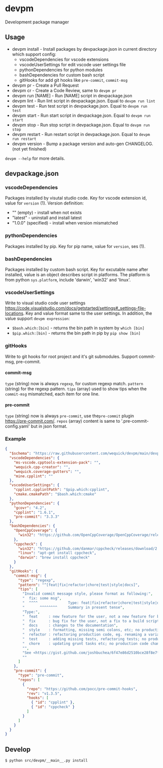# devpm
Development package manager

## Usage

* devpm install - Install packages by devpackage.json in current directory which support config:
  - vscodeDependencies for vscode extensions
  - vscodeUserSettings for edit vscode user settings file
  - pythonDependencies for python modules
  - bashDependencies for custom bash script
  - gitHooks for add git hooks like `pre-commit`, `commit-msg`
* devpm pr - Create a Pull Request
* devpm cr - Create a Code Review, same to `devpm pr`
* devpm run [NAME] - Run [NAME] script in devpackage.json
* devpm lint - Run lint script in devpackage.json. Equal to `devpm run lint`
* devpm test - Run test script in devpackage.json. Equal to `devpm run test`
* devpm start - Run start script in devpackage.json. Equal to `devpm run start`
* devpm stop - Run stop script in devpackage.json. Equal to `devpm run stop`
* devpm restart - Run restart script in devpackage.json. Equal to `devpm run restart`
* devpm version - Bump a package version and auto-gen CHANGELOG. (not yet finished)

`devpm --help` for more details.

## devpackage.json

### vscodeDependencies
Packages installed by visutal studio code.
Key for vscode extension id, value for `version` (1).
Version definition: 
* "" (empty)          - install when not exists
* "latest"            - uninstall and install latest
* "1.0.0" (specified) - install when version mismatched

### pythonDependencies
Packages installed by pip.
Key for pip name, value for `version`, ses (1).

### bashDependencies
Packages installed by custom bash script.
Key for excutable name after installed, value is an object describes script in platforms.
The platform is from python `sys.platform`, include 'darwin', 'win32' and 'linux'.

### vscodeUserSettings
Write to visual studio code user settings <https://code.visualstudio.com/docs/getstarted/settings#_settings-file-locations>.
Key and value format same to the user settings.
In addition, the value support `devpm expression`:
* `$bash.which:[bin]` - returns the bin path in system by `which [bin]`
* `$pip.which:[bin]` - returns the bin path in pip by `pip show [bin]`

### gitHooks
Write to git hooks for root project and it's git submodules. Support commit-msg, pre-commit.
#### commit-msg
`type` (string) now is always `regexp`, for custom regexp match.
`pattern` (string) for the regexp pattern.
`tips` (array) used to show tips when the `commit-msg` mismatched, each item for one line.

#### pre-commit
`type` (string) now is always `pre-commit`, use the`pre-commit` plugin <https://pre-commit.com/>.
`repos` (array) content is same to '.pre-commit-config.yaml' but in json format.

### Example

```json
{
  "$schema": "https://raw.githubusercontent.com/wequick/devpm/main/devpackage.schema.json",
  "vscodeDependencies": {
    "ms-vscode.cpptools-extension-pack": "",
    "wequick.cpp-creator": "",
    "wequick.coverage-gutters": "",
    "mine.cpplint": ""
  },
  "vscodeUserSettings": {
    "cpplint.cpplintPath": "$pip.which:cpplint",
    "cmake.cmakePath": "$bash.which:cmake"
  },
  "pythonDependencies": {
    "gcovr": "4.2",
    "cpplint": "1.6.1",
    "pre-commit": "3.3.3"
  },
  "bashDependencies": {
    "OpenCppCoverage": {
      "win32": "https://github.com/OpenCppCoverage/OpenCppCoverage/releases/download/release-0.9.9.0/OpenCppCoverageSetup-x64-0.9.9.0.exe"
    },
    "cppcheck": {
      "win32": "https://github.com/danmar/cppcheck/releases/download/2.11/cppcheck-2.11-x64-Setup.msi",
      "linux": "apt-get install cppcheck",
      "darwin": "brew install cppcheck"
    }
  },
  "gitHooks": {
    "commit-msg": {
      "type": "regexp",
      "pattern": "^[feat|fix|refactor|chore|test|style|docs]",
      "tips": [
        "Invalid commit message style, please format as following:",
        "  fix: some msg",
        "  ^^^^              Type: feat|fix|refactor|chore|test|style|docs",
        "       ^^^^^^^^     Summary in present tense",
        "Type:",
        "  feat     : new feature for the user, not a new feature for build script",
        "  fix      : bug fix for the user, not a fix to a build script",
        "  docs     : changes to the documentation",
        "  style    : formatting, missing semi colons, etc; no production code change",
        "  refactor : refactoring production code, eg. renaming a variable",
        "  test     : adding missing tests, refactoring tests; no production code change",
        "  chore    : updating grunt tasks etc; no production code change",
        "",
        "See <https://gist.github.com/joshbuchea/6f47e86d2510bce28f8e7f42ae84c716> for more details.",
        ""
      ]
    },
    "pre-commit": {
      "type": "pre-commit",
      "repos": [
        {
          "repo": "https://github.com/pocc/pre-commit-hooks",
          "rev": "v1.3.5",
          "hooks": [
            { "id": "cpplint" },
            { "id": "cppcheck" }
          ]
        }
      ]
    }
  }
}
```

## Develop

```bash
$ python src/devpm/__main__.py install
```
